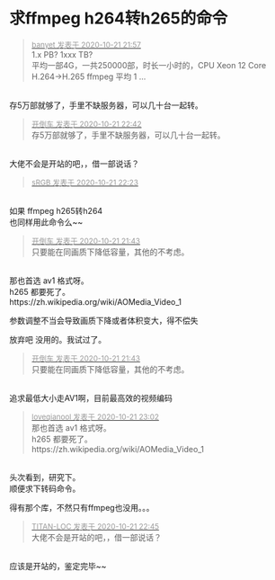# 求ffmpeg h264转h265的命令


<div class="quote"><blockquote><font size="2"><a href="https://www.hostloc.com/forum.php?mod=redirect&amp;goto=findpost&amp;pid=9333514&amp;ptid=756940" target="_blank"><font color="#999999">banyet 发表于 2020-10-21 21:57</font></a></font><br />
1.x PB? 1xxx TB?<br />
平均一部4G，一共250000部，时长一小时的，CPU Xeon 12 Core H.264-&gt;H.265 ffmpeg 平均 1 ...</blockquote></div><br />
存5万部就够了，手里不缺服务器，可以几十台一起转。

<div class="quote"><blockquote><font size="2"><a href="https://www.hostloc.com/forum.php?mod=redirect&amp;goto=findpost&amp;pid=9333704&amp;ptid=756940" target="_blank"><font color="#999999">开倒车 发表于 2020-10-21 22:42</font></a></font><br />
存5万部就够了，手里不缺服务器，可以几十台一起转。</blockquote></div><br />
大佬不会是开站的吧，，借一部说话？

<div class="quote"><blockquote><font size="2"><a href="https://www.hostloc.com/forum.php?mod=redirect&amp;goto=findpost&amp;pid=9333615&amp;ptid=756940" target="_blank"><font color="#999999">sRGB 发表于 2020-10-21 22:23</font></a></font></blockquote></div><br />
如果 ffmpeg h265转h264<br />
也同样用此命令么~~<img src="static/image/smiley/default/lol.gif" smilieid="12" border="0" alt="" />

<div class="quote"><blockquote><font size="2"><a href="https://www.hostloc.com/forum.php?mod=redirect&amp;goto=findpost&amp;pid=9333452&amp;ptid=756940" target="_blank"><font color="#999999">开倒车 发表于 2020-10-21 21:43</font></a></font><br />
只要能在同画质下降低容量，其他的不考虑。</blockquote></div><br />
那也首选 av1 格式呀。<br />
h265 都要死了。<br />
https://zh.wikipedia.org/wiki/AOMedia_Video_1

参数调整不当会导致画质下降或者体积变大，得不偿失

放弃吧 没用的。我试过了。

<div class="quote"><blockquote><font size="2"><a href="https://www.hostloc.com/forum.php?mod=redirect&amp;goto=findpost&amp;pid=9333452&amp;ptid=756940" target="_blank"><font color="#999999">开倒车 发表于 2020-10-21 21:43</font></a></font><br />
只要能在同画质下降低容量，其他的不考虑。</blockquote></div><br />
追求最低大小走AV1啊，目前最高效的视频编码

<div class="quote"><blockquote><font size="2"><a href="https://www.hostloc.com/forum.php?mod=redirect&amp;goto=findpost&amp;pid=9333780&amp;ptid=756940" target="_blank"><font color="#999999">loveqianool 发表于 2020-10-21 23:02</font></a></font><br />
那也首选 av1 格式呀。<br />
h265 都要死了。<br />
https://zh.wikipedia.org/wiki/AOMedia_Video_1</blockquote></div><br />
头次看到，研究下。<br />
顺便求下转码命令。

得有那个库，不然只有ffmpeg也没用。。。

<div class="quote"><blockquote><font size="2"><a href="https://www.hostloc.com/forum.php?mod=redirect&amp;goto=findpost&amp;pid=9333713&amp;ptid=756940" target="_blank"><font color="#999999">TITAN-LOC 发表于 2020-10-21 22:45</font></a></font><br />
大佬不会是开站的吧，，借一部说话？</blockquote></div><br />
应该是开站的，鉴定完毕~~<img src="static/image/smiley/default/lol.gif" smilieid="12" border="0" alt="" />
